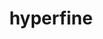 ---
title: "hyperfine"
layout: cache
categories: [package, develop]
meta: {"versions": ["1.17.0"], "compilers": ["gcc@=10.2.1", "gcc@=7.5.0"], "oss": ["centos7", "ubuntu18.04"], "platforms": ["linux"], "targets": ["x86_64_v3"], "stacks": ["developer-tools", "developer-tools-manylinux2014", "root"], "num_specs": 7, "num_specs_by_stack": {"root": 7, "developer-tools-manylinux2014": 3, "developer-tools": 4}}
spec_details: [{"hash": "7shpujnoh642ixss4aawq5mfo3jadhqz", "compiler": "gcc@=10.2.1", "versions": ["1.17.0"], "os": "centos7", "platform": "linux", "target": "x86_64_v3", "variants": ["build_system=generic"], "stacks": ["root", "developer-tools-manylinux2014"], "size": "-", "tarball": "https://binaries.spack.io/develop/build_cache/linux-centos7-x86_64_v3/gcc-10.2.1/hyperfine-1.17.0/linux-centos7-x86_64_v3-gcc-10.2.1-hyperfine-1.17.0-7shpujnoh642ixss4aawq5mfo3jadhqz.spack"}, {"hash": "7eyxdnwou3gmv3yesiq7p5yaata5fmjg", "compiler": "gcc@=10.2.1", "versions": ["1.17.0"], "os": "centos7", "platform": "linux", "target": "x86_64_v3", "variants": ["build_system=generic"], "stacks": ["root", "developer-tools-manylinux2014"], "size": "-", "tarball": "https://binaries.spack.io/develop/build_cache/linux-centos7-x86_64_v3/gcc-10.2.1/hyperfine-1.17.0/linux-centos7-x86_64_v3-gcc-10.2.1-hyperfine-1.17.0-7eyxdnwou3gmv3yesiq7p5yaata5fmjg.spack"}, {"hash": "wsimpbv324ks2ylvdnuulxx7zjqd7agi", "compiler": "gcc@=10.2.1", "versions": ["1.17.0"], "os": "centos7", "platform": "linux", "target": "x86_64_v3", "variants": ["build_system=generic"], "stacks": ["root", "developer-tools-manylinux2014"], "size": "-", "tarball": "https://binaries.spack.io/develop/build_cache/linux-centos7-x86_64_v3/gcc-10.2.1/hyperfine-1.17.0/linux-centos7-x86_64_v3-gcc-10.2.1-hyperfine-1.17.0-wsimpbv324ks2ylvdnuulxx7zjqd7agi.spack"}, {"hash": "67fl4jfg2sde5gj75g24wtczcerg3nao", "compiler": "gcc@=7.5.0", "versions": ["1.17.0"], "os": "ubuntu18.04", "platform": "linux", "target": "x86_64_v3", "variants": ["build_system=generic"], "stacks": ["developer-tools", "root"], "size": "-", "tarball": "https://binaries.spack.io/develop/build_cache/linux-ubuntu18.04-x86_64_v3/gcc-7.5.0/hyperfine-1.17.0/linux-ubuntu18.04-x86_64_v3-gcc-7.5.0-hyperfine-1.17.0-67fl4jfg2sde5gj75g24wtczcerg3nao.spack"}, {"hash": "oylgccmhu2bxe425v2hvxx75wiqpdvrx", "compiler": "gcc@=7.5.0", "versions": ["1.17.0"], "os": "ubuntu18.04", "platform": "linux", "target": "x86_64_v3", "variants": ["build_system=generic"], "stacks": ["developer-tools", "root"], "size": "-", "tarball": "https://binaries.spack.io/develop/build_cache/linux-ubuntu18.04-x86_64_v3/gcc-7.5.0/hyperfine-1.17.0/linux-ubuntu18.04-x86_64_v3-gcc-7.5.0-hyperfine-1.17.0-oylgccmhu2bxe425v2hvxx75wiqpdvrx.spack"}, {"hash": "r6yomfxdvbk67fgssckhdoz56tkyxhdq", "compiler": "gcc@=7.5.0", "versions": ["1.17.0"], "os": "ubuntu18.04", "platform": "linux", "target": "x86_64_v3", "variants": ["build_system=generic"], "stacks": ["developer-tools", "root"], "size": "-", "tarball": "https://binaries.spack.io/develop/build_cache/linux-ubuntu18.04-x86_64_v3/gcc-7.5.0/hyperfine-1.17.0/linux-ubuntu18.04-x86_64_v3-gcc-7.5.0-hyperfine-1.17.0-r6yomfxdvbk67fgssckhdoz56tkyxhdq.spack"}, {"hash": "5t67u5awewkhl7g2uyuf7hjh3e3pzjqi", "compiler": "gcc@=7.5.0", "versions": ["1.17.0"], "os": "ubuntu18.04", "platform": "linux", "target": "x86_64_v3", "variants": ["build_system=generic"], "stacks": ["developer-tools", "root"], "size": "-", "tarball": "https://binaries.spack.io/develop/build_cache/linux-ubuntu18.04-x86_64_v3/gcc-7.5.0/hyperfine-1.17.0/linux-ubuntu18.04-x86_64_v3-gcc-7.5.0-hyperfine-1.17.0-5t67u5awewkhl7g2uyuf7hjh3e3pzjqi.spack"}]
---
